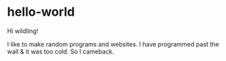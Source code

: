 # hello-world

Hi wildling!

I like to make random programs and websites. 
I have programmed past the wall & it was too cold. 
So I cameback.


